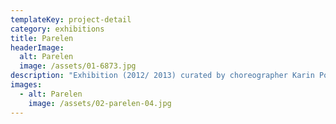 ```yaml
---
templateKey: project-detail
category: exhibitions
title: Parelen
headerImage:
  alt: Parelen
  image: /assets/01-6873.jpg
description: "Exhibition (2012/ 2013) curated by choreographer Karin Post for the Lakenhal Museum in Leiden.\n\nVideo credits: \nIn the park at the pond\nNL | 2013\n\nThis film installation was commissioned by the Dutch National Ballet and the Lakenhal Museum in Leiden for the Parelen/ Pearls (2012) exhibition curated by choreographer Karin Post. It was inspired by the scenario that playwright Rob de Graaf created for the audio tour. Each of the installation's four tableaux represent the protagonist at different points in her journey. The narrative is cyclic, with the protagonist always returning to the sea before being reborn the next day, to start her journey anew.\n\ncredits: \nconcept and choreography: Peter Leung | film direction and editing:\_Altin\_Kaftira | dance: Erica\_Horwood, Jared Wright, Matthew\_Pawlicki, Remy Catalan, Edo\_Wijnen | director of photography: Daniel\_Gallenkamp\nlight: Glenn\_Bruintjes visagie\_| make-up: Merle\_Holterman | set dresser: Anne\_Heijligers | dress: Conny Groenewegen | production:\_Rosan\_Boersma\_voor\_SelfmadeFilms\_en Gerrit Jan Smeenk for Het Nationale Ballet \nWith thanks to: Het\_Nationale\_Ballet, De\_Lakenhal."
images:
  - alt: Parelen
    image: /assets/02-parelen-04.jpg
---
```


